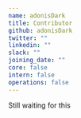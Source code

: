 ```yaml
---
name: adonisDark
title: Contributor
github: adonisDark
twitter: ""
linkedin: ""
slack: ""
joining_date: ""
core: false
intern: false
operations: false
---
```


Still waiting for this
